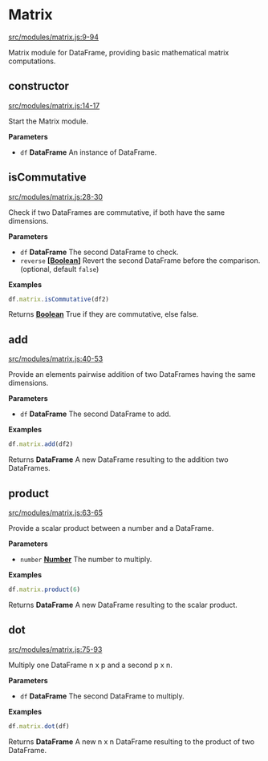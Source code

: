 <!-- Generated by documentation.js. Update this documentation by updating the source code. -->

# Matrix

[src/modules/matrix.js:9-94](https://github.com/Gmousse/dataframe-js/blob/4a180f48b1e128a033841bce46245b0fdd598de0/src/modules/matrix.js#L9-L94 "Source code on GitHub")

Matrix module for DataFrame, providing basic mathematical matrix computations.

## constructor

[src/modules/matrix.js:14-17](https://github.com/Gmousse/dataframe-js/blob/4a180f48b1e128a033841bce46245b0fdd598de0/src/modules/matrix.js#L14-L17 "Source code on GitHub")

Start the Matrix module.

**Parameters**

-   `df` **DataFrame** An instance of DataFrame.

## isCommutative

[src/modules/matrix.js:28-30](https://github.com/Gmousse/dataframe-js/blob/4a180f48b1e128a033841bce46245b0fdd598de0/src/modules/matrix.js#L28-L30 "Source code on GitHub")

Check if two DataFrames are commutative, if both have the same dimensions.

**Parameters**

-   `df` **DataFrame** The second DataFrame to check.
-   `reverse` **\[[Boolean](https://developer.mozilla.org/en-US/docs/Web/JavaScript/Reference/Global_Objects/Boolean)]** Revert the second DataFrame before the comparison. (optional, default `false`)

**Examples**

```javascript
df.matrix.isCommutative(df2)
```

Returns **[Boolean](https://developer.mozilla.org/en-US/docs/Web/JavaScript/Reference/Global_Objects/Boolean)** True if they are commutative, else false.

## add

[src/modules/matrix.js:40-53](https://github.com/Gmousse/dataframe-js/blob/4a180f48b1e128a033841bce46245b0fdd598de0/src/modules/matrix.js#L40-L53 "Source code on GitHub")

Provide an elements pairwise addition of two DataFrames having the same dimensions.

**Parameters**

-   `df` **DataFrame** The second DataFrame to add.

**Examples**

```javascript
df.matrix.add(df2)
```

Returns **DataFrame** A new DataFrame resulting to the addition two DataFrames.

## product

[src/modules/matrix.js:63-65](https://github.com/Gmousse/dataframe-js/blob/4a180f48b1e128a033841bce46245b0fdd598de0/src/modules/matrix.js#L63-L65 "Source code on GitHub")

Provide a scalar product between a number and a DataFrame.

**Parameters**

-   `number` **[Number](https://developer.mozilla.org/en-US/docs/Web/JavaScript/Reference/Global_Objects/Number)** The number to multiply.

**Examples**

```javascript
df.matrix.product(6)
```

Returns **DataFrame** A new DataFrame resulting to the scalar product.

## dot

[src/modules/matrix.js:75-93](https://github.com/Gmousse/dataframe-js/blob/4a180f48b1e128a033841bce46245b0fdd598de0/src/modules/matrix.js#L75-L93 "Source code on GitHub")

Multiply one DataFrame n x p and a second p x n.

**Parameters**

-   `df` **DataFrame** The second DataFrame to multiply.

**Examples**

```javascript
df.matrix.dot(df)
```

Returns **DataFrame** A new n x n DataFrame resulting to the product of two DataFrame.
